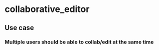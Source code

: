 # collaborative_editor


## Use case
### Multiple users should be able to collab/edit at the same time


